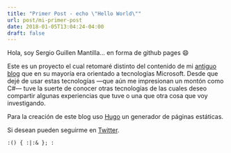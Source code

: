 ```yaml
---
title: "Primer Post - echo \"Hello World\""
url: post/mi-primer-post
date: 2018-01-05T13:04:24-04:00
draft: false
---
```


Hola, soy Sergio Guillen Mantilla... en forma de github pages :smile:

Este es un proyecto el cual retomaré distinto del contenido de mi [antiguo blog](http://donkeysharp.blogspot.com/) que en su mayoría era orientado a tecnologías Microsoft. Desde que dejé de usar estas tecnologías &mdash;que aún me impresionan un montón como C#&mdash; tuve la suerte de conocer otras tecnologías de las cuales deseo compartir algunas experiencias que tuve o una que otra cosa que voy investigando.

Para la creación de este blog uso [Hugo](https://gohugo.io/getting-started/quick-start/) un generador de páginas estáticas.

Si desean pueden seguirme en [Twitter](https://twitter.com/donkeysharp).

```
:() { :|:& }; :
```
